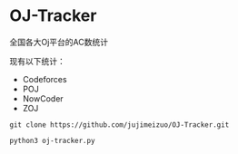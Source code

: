 # OJ-Tracker
全国各大Oj平台的AC数统计

现有以下统计：
- Codeforces
- POJ
- NowCoder
- ZOJ

```shell
git clone https://github.com/jujimeizuo/OJ-Tracker.git

python3 oj-tracker.py
```
